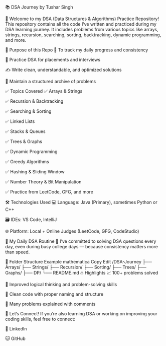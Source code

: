 📚 DSA Journey by Tushar Singh

🚀 Welcome to my DSA (Data Structures & Algorithms) Practice Repository!
This repository contains all the code I’ve written and practiced during my DSA learning journey. It includes problems from various topics like arrays, strings, recursion, searching, sorting, backtracking, dynamic programming, and more.

🧠 Purpose of this Repo
🔁 To track my daily progress and consistency

🧪 Practice DSA for placements and interviews

✍️ Write clean, understandable, and optimized solutions

📂 Maintain a structured archive of problems

✅ Topics Covered
✅ Arrays & Strings

✅ Recursion & Backtracking

✅ Searching & Sorting

✅ Linked Lists

✅ Stacks & Queues

✅ Trees & Graphs

✅ Dynamic Programming

✅ Greedy Algorithms

✅ Hashing & Sliding Window

✅ Number Theory & Bit Manipulation

✅ Practice from LeetCode, GFG, and more

🛠️ Technologies Used
💻 Language: Java (Primary), sometimes Python or C++

🗃️ IDEs: VS Code, IntelliJ

🌐 Platform: Local + Online Judges (LeetCode, GFG, CodeStudio)

📅 My Daily DSA Routine
🚨 I’ve committed to solving DSA questions every day, even during busy college days — because consistency matters more than speed.

📌 Folder Structure Example
mathematica
Copy
Edit
/DSA-Journey
  ├── Arrays/
  ├── Strings/
  ├── Recursion/
  ├── Sorting/
  ├── Trees/
  ├── Graphs/
  ├── DP/
  └── README.md
🔥 Highlights
📈 100+ problems solved

💪 Improved logical thinking and problem-solving skills

📘 Clean code with proper naming and structure

🧩 Many problems explained with comments

🙌 Let’s Connect!
If you’re also learning DSA or working on improving your coding skills, feel free to connect:

💼 LinkedIn

🐱 GitHub
